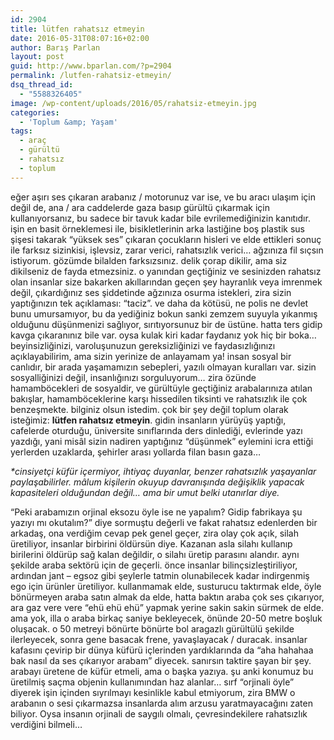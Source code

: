 ```yaml
---
id: 2904
title: lütfen rahatsız etmeyin
date: 2016-05-31T08:07:16+02:00
author: Barış Parlan
layout: post
guid: http://www.bparlan.com/?p=2904
permalink: /lutfen-rahatsiz-etmeyin/
dsq_thread_id:
  - "5588326405"
image: /wp-content/uploads/2016/05/rahatsiz-etmeyin.jpg
categories:
  - 'Toplum &amp; Yaşam'
tags:
  - araç
  - gürültü
  - rahatsız
  - toplum
---
```

<div class="ttr_start">
</div>

eğer aşırı ses çıkaran arabanız / motorunuz var ise, ve bu aracı ulaşım için değil de, ana / ara caddelerde gaza basıp gürültü çıkarmak için kullanıyorsanız, bu sadece bir tavuk kadar bile evrilemediğinizin kanıtıdır. işin en basit örneklemesi ile, bisikletlerinin arka lastiğine boş plastik sus şişesi takarak &#8220;yüksek ses&#8221; çıkaran çocukların hisleri ve elde ettikleri sonuç ile farksız sizinkisi, işlevsiz, zarar verici, rahatsızlık verici&#8230; ağzınıza fil sıçsın istiyorum. gözümde bilalden farksızsınız. delik çorap dikilir, ama siz dikilseniz de fayda etmezsiniz. o yanından geçtiğiniz ve sesinizden rahatsız olan insanlar size bakarken akıllarından geçen şey hayranlık veya imrenmek değil, çıkardığınız ses şiddetinde ağzınıza osurma istekleri, zira sizin yaptığınızın tek açıklaması: &#8220;taciz&#8221;. ve daha da kötüsü, ne polis ne devlet bunu umursamıyor, bu da yediğiniz bokun sanki zemzem suyuyla yıkanmış olduğunu düşünmenizi sağlıyor, sırıtıyorsunuz bir de üstüne. hatta ters gidip kavga çıkaranınız bile var. oysa kulak kiri kadar faydanız yok hiç bir boka&#8230; beyinsizliğinizi, varoluşunuzun gereksizliğinizi ve faydasızlığınızı açıklayabilirim, ama sizin yerinize de anlayamam ya! insan sosyal bir canlıdır, bir arada yaşamamızın sebepleri, yazılı olmayan kuralları var. sizin sosyalliğinizi değil, insanlığınızı sorguluyorum&#8230; zira özünde hamamböcekleri de sosyaldir, ve gürültüyle geçtiğiniz arabalarınıza atılan bakışlar, hamamböceklerine karşı hissedilen tiksinti ve rahatsızlık ile çok benzeşmekte. bilginiz olsun istedim. çok bir şey değil toplum olarak isteğimiz: <span class="_5yi-"><strong>lütfen rahatsız etmeyin</strong>.</span> gidin insanların yürüyüş yaptığı, cafelerde oturduğu, üniversite sınıflarında ders dinlediği, evlerinde yazı yazdığı, yani misâl sizin nadiren yaptığınız “düşünmek” eylemini icra ettiği yerlerden uzaklarda, şehirler arası yollarda filan basın gaza&#8230;

_<span class="_5yi_">*cinsiyetçi küfür içermiyor, ihtiyaç duyanlar, benzer rahatsızlık yaşayanlar paylaşabilirler. mâlum kişilerin okuyup davranışında değişiklik yapacak kapasiteleri olduğundan değil&#8230; ama bir umut belki utanırlar diye.</span>_

<span data-ft="{&quot;tn&quot;:&quot;K&quot;}"><span class="UFICommentBody">&#8220;Peki arabamızın orjinal eksozu öyle ise ne yapalım? Gidip fabrikaya şu yazıyı mı okutalım?</span></span>&#8221; diye sormuştu değerli ve fakat rahatsız edenlerden bir arkadaş, ona verdiğim cevap pek genel geçer, zira <span data-ft="{&quot;tn&quot;:&quot;K&quot;}"><span class="UFICommentBody _1n4g">olay çok açık, silah üretiliyor, insanlar birbirini öldürsün diye. Kazanan asla silahı kullanıp birilerini öldürüp sağ kalan değildir, o silahı üretip parasını alandır. aynı şekilde araba sektörü için de geçerli. önce insanlar bilinçsizleştiriliyor, ardından jant &#8211; egsoz gibi şeylerle tatmin olunabilecek kadar indirgenmiş ego için ürünler üretiliyor. kullanmamak elde, susturucu taktırmak elde, öyle bönürmeyen araba satın almak da elde, hatta baktın araba çok ses çıkarıyor, ara gaz vere vere &#8220;ehü ehü ehü&#8221; yapmak yerine sakin sakin sürmek de elde. ama yok, illa o araba birkaç saniye bekleyecek, önünde 20-50 metre boşluk oluşacak. o 50 metreyi bönürte bönürte bol aragazlı gürültülü şekilde ilerleyecek, sonra gene basacak frene, yavaşlayacak / duracak. insanlar kafasını çevirip bir dünya küfürü içlerinden yardıklarında da &#8220;aha hahahaa bak nasıl da ses çıkarıyor arabam&#8221; diyecek. sanırsın taktire şayan bir şey. arabayı üretene de küfür etmeli, ama o başka yazıya. şu anki konumuz bu üretilmiş saçma objenin kullanımından haz alanlar&#8230; sırf &#8220;orjinali öyle&#8221; diyerek işin içinden sıyrılmayı kesinlikle kabul etmiyorum, zira BMW o arabanın o sesi çıkarmazsa insanlarda alım arzusu yaratmayacağını zaten biliyor. Oysa insanın orjinali de saygılı olmalı, çevresindekilere rahatsızlık verdiğini bilmeli&#8230;</span></span>

<div class="ttr_end">
</div>